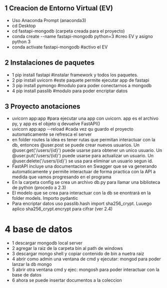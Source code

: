 ## 1 Creacion de Entorno Virtual (EV)
- Uso Anaconda Prompt (anaconda3)
- cd Desktop
- cd fastapi-mongodb (carpeta creada para el proyecto)
- conda create --name fastapi-mongodb python=3 #creo EV y asigno python 3
- conda activate fastapi-mongodb               #activo el EV

## 2 Instalaciones de paquetes
- 1 pip install fastapi #instalar framework y todos los paquetes. 
- 2 pip install uvicorn #este paquete permite ejecutar app de fastapi
- 3 pip install pymongo #modulo para poder conectarnos a mongodb
- 4 pip install passlib #modulo para poder encriptar datos

## 3 Proyecto anotaciones
- uvicorn app:app #para ejecutar una app con uvicorn. app es el archivo py, y app es el objeto q devuelve FastAPI()
- uvicorn app:app --reload #cada vez qu guardo el proyecto automaticamente se refresca el server
- en folder routes la idea es tener rutas que permitan interactuar con la db, entonces @user.post se puede crear nuevos usuarios. Un @user.get('/users/{id}') puede usarse para obtener un unico usuario. Un @user.put('/users/{id}') puede usarse para actualizar un usuario. Un @user.delete('/users/{id}') se usa para eliminar un usuario segun id.
- FastAPI incluye una documentacion en Swagger que se va generando automaticamente y permite interactuar de forma practica con la API a medida que vamos progresando en el programa
- En la carpeta config se crea un archivo db.py para llamar una biblioteca de python (procedo a 2.3)
- El modelo que se crea para interactuar con la db se enontrará en la folder models. Importo pydantic
- Para encriptar datos uso passlib.hash import sha256_crypt. Luuego aplico sha256_crypt.encrypt para cifrar (ver 2.4)

# 4 base de datos
- 1 descargar mongodb local server
- 2 agregar la raiz de la carpeta bin al path  de windows
- 3 descargar mongo shell y copiar contenido de bin a nuetra raiz 
- 4 abrir como admin una ventana de cmd y ejecutar: mongod   para poder lanzar la db mongo
- 5 abrir otra ventana cmd y ejec: mongosh    para poder interactuar con la base de datos
- 6 ahora se puede insertar documentos a la coleccion 

